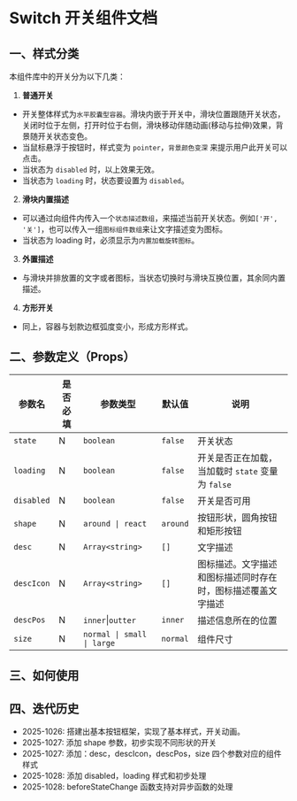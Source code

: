 # Switch 开关组件文档

## 一、样式分类
本组件库中的开关分为以下几类：

1. **普通开关**
  - 开关整体样式为`水平胶囊型容器`。滑块内嵌于开关中，滑块位置跟随开关状态，关闭时位于左侧，打开时位于右侧，滑块移动伴随动画(移动与拉伸)效果，背景随开关状态变色。
  - 当鼠标悬浮于按钮时，样式变为 `pointer`，`背景颜色变深` 来提示用户此开关可以点击。
  - 当状态为 `disabled` 时，以上效果无效。
  - 当状态为 `loading` 时，状态要设置为 `disabled`。

2. **滑块内置描述**
  - 可以通过向组件内传入一个`状态描述数组`，来描述当前开关状态。例如`['开', '关']`，也可以传入一组`图标组件数组`来让文字描述变为图标。
  - 当状态为 loading 时，必须显示为`内置加载旋转图标`。

3.  **外置描述**
  - 与滑块并排放置的文字或者图标，当状态切换时与滑块互换位置，其余同内置描述。

4. **方形开关**
  - 同上，容器与划款边框弧度变小，形成方形样式。

## 二、参数定义（Props）
|参数名|是否必填|参数类型|默认值|说明|
|--|--|--|--|--|
|`state`|N|`boolean`|`false`|开关状态|
|`loading`|N|`boolean`|`false`|开关是否正在加载，当加载时 `state` 变量为 `false`|
|`disabled`|N|`boolean`|`false`|开关是否可用|
|`shape`|N|`around \| react`|`around`|按钮形状，圆角按钮和矩形按钮|
|`desc`|N|`Array<string>`|`[]`|文字描述|
|`descIcon`|N|`Array<string>`|`[]`|图标描述。文字描述和图标描述同时存在时，图标描述覆盖文字描述|
|`descPos`|N|`inner`\|`outter`|`inner`|描述信息所在的位置|
|`size`|N|`normal \| small \| large`|`normal`|组件尺寸|
## 三、如何使用



## 四、迭代历史
- 2025-1026: 搭建出基本按钮框架，实现了基本样式，开关动画。
- 2025-1027: 添加 shape 参数，初步实现不同形状的开关
- 2025-1027: 添加：desc，descIcon，descPos，size 四个参数对应的组件样式
- 2025-1028: 添加 disabled，loading 样式和初步处理
- 2025-1028: beforeStateChange 函数支持对异步函数的处理